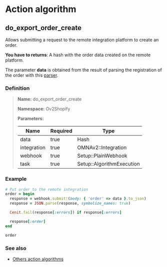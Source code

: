 # Action algorithm

## do_export_order_create

Allows submitting a request to the remote integration platform to create an order.

**You have to returns**: A hash with the order data created on the remote platform.

The parameter **data** is obtained from the result of parsing the registration of the order with 
this [parser](../parser-algorithms/parse_from_omna_db_2_api_request_order.md).
    
### Definition

> **Name:** do_export_order_create
> 
> **Namespace:** Ov2Shopify
>
> **Parameters:**
> 
> | Name | Required | Type |
> | --- | --- | --- |
> | data | true | Hash |
> | integration | true | OMNAv2::Integration |
> | webhook | true | Setup::PlainWebhook |
> | task | true | Setup::AlgorithmExecution |

### Example
```ruby
# Put order to the remote integration
order = begin
  response = webhook.submit!(body: { 'order' => data }.to_json)
  response = JSON.parse(response, symbolize_names: true)

  Cenit.fail(response[:errors]) if response[:errors]

  response[:order]
end

order
```

### See also
* [Others action algorithms](overview?id=do_export_order_create)